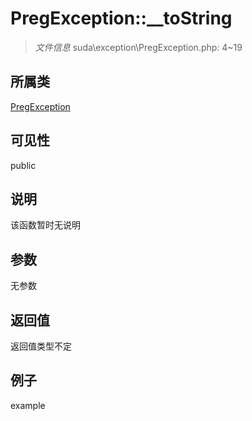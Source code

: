 # PregException::__toString

> *文件信息* suda\exception\PregException.php: 4~19
## 所属类 

[PregException](../PregException.md)

## 可见性

  public  
## 说明

该函数暂时无说明

## 参数

无参数

## 返回值
返回值类型不定

## 例子

example